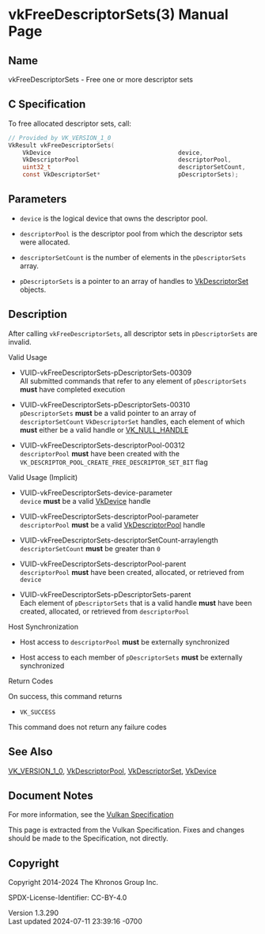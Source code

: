 # vkFreeDescriptorSets(3) Manual Page

## Name

vkFreeDescriptorSets - Free one or more descriptor sets



## <a href="#_c_specification" class="anchor"></a>C Specification

To free allocated descriptor sets, call:

``` c
// Provided by VK_VERSION_1_0
VkResult vkFreeDescriptorSets(
    VkDevice                                    device,
    VkDescriptorPool                            descriptorPool,
    uint32_t                                    descriptorSetCount,
    const VkDescriptorSet*                      pDescriptorSets);
```

## <a href="#_parameters" class="anchor"></a>Parameters

- `device` is the logical device that owns the descriptor pool.

- `descriptorPool` is the descriptor pool from which the descriptor sets
  were allocated.

- `descriptorSetCount` is the number of elements in the
  `pDescriptorSets` array.

- `pDescriptorSets` is a pointer to an array of handles to
  [VkDescriptorSet](https://registry.khronos.org/vulkan/specs/1.3-extensions/man/html/VkDescriptorSet.html) objects.

## <a href="#_description" class="anchor"></a>Description

After calling `vkFreeDescriptorSets`, all descriptor sets in
`pDescriptorSets` are invalid.

Valid Usage

- <a href="#VUID-vkFreeDescriptorSets-pDescriptorSets-00309"
  id="VUID-vkFreeDescriptorSets-pDescriptorSets-00309"></a>
  VUID-vkFreeDescriptorSets-pDescriptorSets-00309  
  All submitted commands that refer to any element of `pDescriptorSets`
  **must** have completed execution

- <a href="#VUID-vkFreeDescriptorSets-pDescriptorSets-00310"
  id="VUID-vkFreeDescriptorSets-pDescriptorSets-00310"></a>
  VUID-vkFreeDescriptorSets-pDescriptorSets-00310  
  `pDescriptorSets` **must** be a valid pointer to an array of
  `descriptorSetCount` `VkDescriptorSet` handles, each element of which
  **must** either be a valid handle or
  [VK_NULL_HANDLE](https://registry.khronos.org/vulkan/specs/1.3-extensions/man/html/VK_NULL_HANDLE.html)

- <a href="#VUID-vkFreeDescriptorSets-descriptorPool-00312"
  id="VUID-vkFreeDescriptorSets-descriptorPool-00312"></a>
  VUID-vkFreeDescriptorSets-descriptorPool-00312  
  `descriptorPool` **must** have been created with the
  `VK_DESCRIPTOR_POOL_CREATE_FREE_DESCRIPTOR_SET_BIT` flag

Valid Usage (Implicit)

- <a href="#VUID-vkFreeDescriptorSets-device-parameter"
  id="VUID-vkFreeDescriptorSets-device-parameter"></a>
  VUID-vkFreeDescriptorSets-device-parameter  
  `device` **must** be a valid [VkDevice](https://registry.khronos.org/vulkan/specs/1.3-extensions/man/html/VkDevice.html) handle

- <a href="#VUID-vkFreeDescriptorSets-descriptorPool-parameter"
  id="VUID-vkFreeDescriptorSets-descriptorPool-parameter"></a>
  VUID-vkFreeDescriptorSets-descriptorPool-parameter  
  `descriptorPool` **must** be a valid
  [VkDescriptorPool](https://registry.khronos.org/vulkan/specs/1.3-extensions/man/html/VkDescriptorPool.html) handle

- <a href="#VUID-vkFreeDescriptorSets-descriptorSetCount-arraylength"
  id="VUID-vkFreeDescriptorSets-descriptorSetCount-arraylength"></a>
  VUID-vkFreeDescriptorSets-descriptorSetCount-arraylength  
  `descriptorSetCount` **must** be greater than `0`

- <a href="#VUID-vkFreeDescriptorSets-descriptorPool-parent"
  id="VUID-vkFreeDescriptorSets-descriptorPool-parent"></a>
  VUID-vkFreeDescriptorSets-descriptorPool-parent  
  `descriptorPool` **must** have been created, allocated, or retrieved
  from `device`

- <a href="#VUID-vkFreeDescriptorSets-pDescriptorSets-parent"
  id="VUID-vkFreeDescriptorSets-pDescriptorSets-parent"></a>
  VUID-vkFreeDescriptorSets-pDescriptorSets-parent  
  Each element of `pDescriptorSets` that is a valid handle **must** have
  been created, allocated, or retrieved from `descriptorPool`

Host Synchronization

- Host access to `descriptorPool` **must** be externally synchronized

- Host access to each member of `pDescriptorSets` **must** be externally
  synchronized

Return Codes

On success, this command returns

- `VK_SUCCESS`

This command does not return any failure codes

## <a href="#_see_also" class="anchor"></a>See Also

[VK_VERSION_1_0](https://registry.khronos.org/vulkan/specs/1.3-extensions/man/html/VK_VERSION_1_0.html),
[VkDescriptorPool](https://registry.khronos.org/vulkan/specs/1.3-extensions/man/html/VkDescriptorPool.html),
[VkDescriptorSet](https://registry.khronos.org/vulkan/specs/1.3-extensions/man/html/VkDescriptorSet.html), [VkDevice](https://registry.khronos.org/vulkan/specs/1.3-extensions/man/html/VkDevice.html)

## <a href="#_document_notes" class="anchor"></a>Document Notes

For more information, see the <a
href="https://registry.khronos.org/vulkan/specs/1.3-extensions/html/vkspec.html#vkFreeDescriptorSets"
target="_blank" rel="noopener">Vulkan Specification</a>

This page is extracted from the Vulkan Specification. Fixes and changes
should be made to the Specification, not directly.

## <a href="#_copyright" class="anchor"></a>Copyright

Copyright 2014-2024 The Khronos Group Inc.

SPDX-License-Identifier: CC-BY-4.0

Version 1.3.290  
Last updated 2024-07-11 23:39:16 -0700
